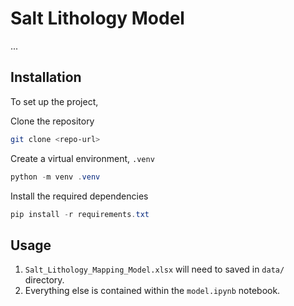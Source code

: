 # Salt Lithology Model

...


## Installation

To set up the project, 

Clone the repository

```bash
git clone <repo-url>
```

Create a virtual environment, `.venv`

```powershell
python -m venv .venv
```

Install the required dependencies

```powershell
pip install -r requirements.txt
```

## Usage

1. `Salt_Lithology_Mapping_Model.xlsx` will need to saved in `data/` directory.
2. Everything else is contained within the `model.ipynb` notebook.
